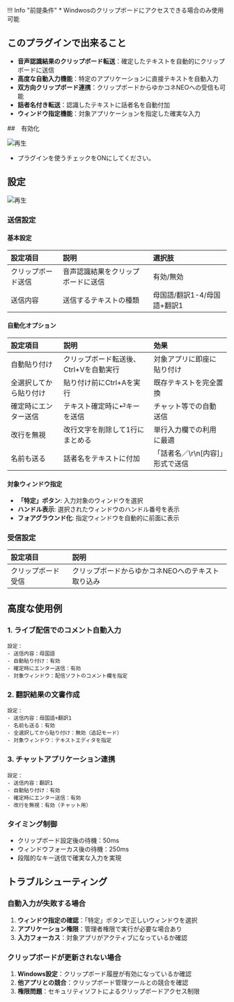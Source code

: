 !!! Info "前提条件"
    * Windwosのクリップボードにアクセスできる場合のみ使用可能

## このプラグインで出来ること

* **音声認識結果のクリップボード転送**：確定したテキストを自動的にクリップボードに送信
* **高度な自動入力機能**：特定のアプリケーションに直接テキストを自動入力
* **双方向クリップボード連携**：クリップボードからゆかコネNEOへの受信も可能
* **話者名付き転送**：認識したテキストに話者名を自動付加
* **ウィンドウ指定機能**：対象アプリケーションを指定した確実な入力

##　有効化

![再生](images/plugin_clipboard_p1.png)

* プラグインを使うチェックをONにしてください。

## 設定

![再生](images/plugin_clipboard_p2.png)

### 送信設定

#### 基本設定
|設定項目|説明|選択肢|
|:--|:---|:---|
|クリップボード送信|音声認識結果をクリップボードに送信|有効/無効|
|送信内容|送信するテキストの種類|母国語/翻訳1-4/母国語+翻訳1|

#### 自動化オプション
|設定項目|説明|効果|
|:--|:---|:---|
|自動貼り付け|クリップボード転送後、Ctrl+Vを自動実行|対象アプリに即座に貼り付け|
|全選択してから貼り付け|貼り付け前にCtrl+Aを実行|既存テキストを完全置換|
|確定時にエンター送信|テキスト確定時に⏎キーを送信|チャット等での自動送信|
|改行を無視|改行文字を削除して1行にまとめる|単行入力欄での利用に最適|
|名前も送る|話者名をテキストに付加|「話者名／\r\n[内容]」形式で送信|

#### 対象ウィンドウ指定
* **「特定」ボタン**: 入力対象のウィンドウを選択
* **ハンドル表示**: 選択されたウィンドウのハンドル番号を表示
* **フォアグラウンド化**: 指定ウィンドウを自動的に前面に表示

### 受信設定
|設定項目|説明|
|:--|:---|
|クリップボード受信|クリップボードからゆかコネNEOへのテキスト取り込み|

## 高度な使用例

### 1. ライブ配信でのコメント自動入力
```
設定：
- 送信内容：母国語
- 自動貼り付け：有効
- 確定時にエンター送信：有効
- 対象ウィンドウ：配信ソフトのコメント欄を指定
```

### 2. 翻訳結果の文書作成
```
設定：
- 送信内容：母国語+翻訳1
- 名前も送る：有効
- 全選択してから貼り付け：無効（追記モード）
- 対象ウィンドウ：テキストエディタを指定
```

### 3. チャットアプリケーション連携
```
設定：
- 送信内容：翻訳1
- 自動貼り付け：有効
- 確定時にエンター送信：有効
- 改行を無視：有効（チャット用）
```

### タイミング制御
* クリップボード設定後の待機：50ms
* ウィンドウフォーカス後の待機：250ms
* 段階的なキー送信で確実な入力を実現

## トラブルシューティング

### 自動入力が失敗する場合
1. **ウィンドウ指定の確認**：「特定」ボタンで正しいウィンドウを選択
2. **アプリケーション権限**：管理者権限で実行が必要な場合あり
3. **入力フォーカス**：対象アプリがアクティブになっているか確認

### クリップボードが更新されない場合  
1. **Windows設定**：クリップボード履歴が有効になっているか確認
2. **他アプリとの競合**：クリップボード管理ツールとの競合を確認
3. **権限問題**：セキュリティソフトによるクリップボードアクセス制限
